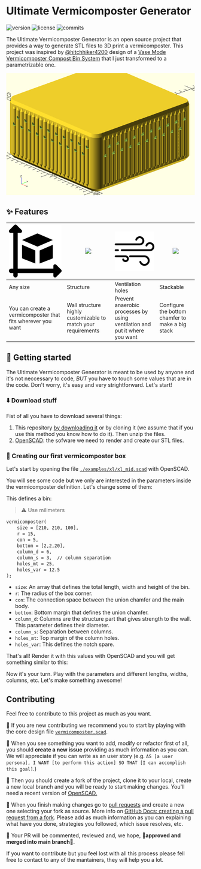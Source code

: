 # Ultimate Vermicomposter Generator


![version](https://badgen.net/badge/version/v2.0.0?icon=github)
![license](https://badgen.net/github/license/RaulBejarano/Ultimate-Vermicomposter-Generator)
![commits](https://badgen.net/github/commits/RaulBejarano/Ultimate-Vermicomposter-Generator/main)



The Ultimate Vermicomposter Generator is an open source project that provides a way to generate STL files to 3D print a vermicomposter. This project was inspired by [@hitchhiker4200](https://www.printables.com/es/@hitchhiker4200) design of a [Vase Mode Vermicomposter Compost Bin System](https://www.printables.com/es/model/242869-vase-mode-vermicomposter-compost-bin-system) that I just transformed to a parametrizable one.

![vermicomposter](./img/preview.PNG)


## :sparkles: Features
| ![](./img/size.PNG)  | ![](./img/structure.PNG) | ![](./img/ventilation.PNG) | ![](./img/stackable.PNG)  |
|---|---|---|---|
|  Any size  |  Structure  | Ventilation holes | Stackable  |
|  You can create a vermicomposter that fits wherever you want  |  Wall structure highly customizable to match your requirements  | Prevent anaerobic processes by using ventilation and put it where you want | Configure the bottom chamfer to make a big stack |


## :muscle: Getting started

The Ultimate Vermicomposter Generator is meant to be used by anyone and it's not neccessary to code, *BUT* you have to touch some values that are in the code. Don't worry, it's easy and very strightforward. Let's start!

### :arrow_down: Download stuff
Fist of all you have to download several things:

1. This repository [by downloading it](https://github.com/RaulBejarano/Ultimate-Vermicomposter-Generator/archive/refs/heads/main.zip) or by cloning it (we assume that if you use this method you know how to do it). Then unzip the files.
2. [OpenSCAD](https://openscad.org/downloads.html): the sofware we need to render and create our STL files.


### :hammer: Creating our first vermicomposter box

Let's start by opening the file [`./examples/xl/xl_mid.scad`](./examples/xl/xl_mid.scad) with OpenSCAD.

You will see some code but we only are interested in the parameters inside the vermicomposter definition. Let's change some of them:
  
This defines a bin:
> :warning: Use milimeters
```
vermicomposter(
    size = [210, 210, 100],
    r = 15,
    con = 5,
    bottom = [2,2,20],
    column_d = 6,
    column_s = 3,  // column separation
    holes_mt = 25,
    holes_var = 12.5
);
```

- `size`: An array that defines the total length, width and height of the bin.
- `r`: The radius of the box corner.
- `con`: The connection space between the union chamfer and the main body.
- `bottom`: Bottom margin that defines the union chamfer.
- `column_d`: Columns are the structure part that gives strength to the wall. This parameter defines their diameter.
- `column_s`: Separation between columns.
- `holes_mt`: Top margin of the column holes.
- `holes_var`: This defines the notch spare.

That's all! Render it with this values with OpenSCAD and you will get something similar to this:

Now it's your turn. Play with the parameters and different lengths, widths, columns, etc. Let's make something awesome!


## Contributing

Feel free to contribute to this project as much as you want.

:children_crossing: If you are new contributing we recommend you to start by playing with the core design file [`vermicomposter.scad`](./vermicomposter.scad).

:memo: When you see something you want to add, modify or refactor first of all, you should **create a new issue** providing as much information as you can. We will appreciate if you can write as an user story (e.g. `AS [a user persona], I WANT [to perform this action] SO THAT [I can accomplish this goal]`.) 

:twisted_rightwards_arrows: Then you should create a fork of the project, clone it to your local, create a new local branch and you will be ready to start making changes. You'll need a recent version of [OpenSCAD.](https://openscad.org/)

:rocket: When you finish making changes go to [pull requests](https://github.com/RaulBejarano/Ultimate-Vermicomposter-Generator/pulls) and create a new one selecting your fork as source. More info on [GitHub Docs: creating a pull request from a fork](https://docs.github.com/es/pull-requests/collaborating-with-pull-requests/proposing-changes-to-your-work-with-pull-requests/creating-a-pull-request-from-a-fork). Please add as much information as you can explaining what have you done, strategies you followed, which issue resolves, etc.

:speech_balloon: Your PR will be commented, reviewed and, we hope, :tada:**approved and merged into main branch**:tada:.

If you want to contribute but you feel lost with all this process please fell free to contact to any of the mantainers, they will help you a lot.
